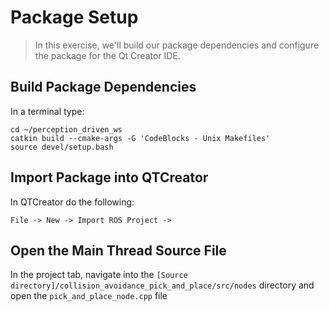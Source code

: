 # Package Setup
>In this exercise, we'll build our package dependencies and configure the package for the Qt Creator IDE. 

## Build Package Dependencies
In a terminal type:
```
cd ~/perception_driven_ws
catkin build --cmake-args -G 'CodeBlocks - Unix Makefiles'
source devel/setup.bash
```
## Import Package into QTCreator
In QTCreator do the following:
```
File -> New -> Import ROS Project -> 
```

## Open the Main Thread Source File
  In the project tab, navigate into the `[Source directory]/collision_avoidance_pick_and_place/src/nodes` directory and open the `pick_and_place_node.cpp` file

